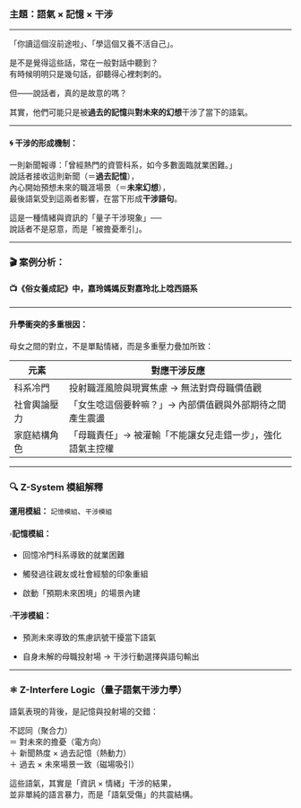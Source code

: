 ### 主題：語氣 × 記憶 × 干涉

---

「你讀這個沒前途啦」、「學這個又養不活自己」。

是不是覺得這些話，常在一般對話中聽到？  
有時候明明只是幾句話，卻聽得心裡刺刺的。

但——說話者，真的是故意的嗎？

其實，他們可能只是被**過去的記憶**與**對未來的幻想**干涉了當下的語氣。

---

#### 🌀 干涉的形成機制：

一則新聞報導：「曾經熱門的資管科系，如今多數面臨就業困難。」  
說話者接收這則新聞（＝**過去記憶**），  
內心開始預想未來的職涯場景（＝**未來幻想**），  
最後語氣受到這兩者影響，在當下形成**干涉語句**。

這是一種情緒與資訊的「量子干涉現象」──  
說話者不是惡意，而是「被擔憂牽引」。

---

### 🎬 案例分析：

#### 📺《俗女養成記》中，嘉玲媽媽反對嘉玲北上唸西語系

---

#### 升學衝突的多重根因：

母女之間的對立，不是單點情緒，而是多重壓力疊加所致：

|元素|對應干涉反應|
|---|---|
|科系冷門|投射職涯風險與現實焦慮 → 無法對齊母職價值觀|
|社會輿論壓力|「女生唸這個要幹嘛？」→ 內部價值觀與外部期待之間產生震盪|
|家庭結構角色|「母職責任」→ 被灌輸「不能讓女兒走錯一步」，強化語氣主控權|

---

### 🔍 Z-System 模組解釋

**運用模組：** `記憶模組`、`干涉模組`

#### ▫️記憶模組：

- 回憶冷門科系導致的就業困難
    
- 觸發過往親友或社會經驗的印象重組
    
- 啟動「預期未來困境」的場景內建
    

#### ▫️干涉模組：

- 預測未來導致的焦慮訊號干擾當下語氣
    
- 自身未解的母職投射場 → 干涉行動選擇與語句輸出
    

---

### ⚛ Z-Interfere Logic（量子語氣干涉力學）

語氣表現的背後，是記憶與投射場的交錯：

不認同（聚合力）  
＝ 對未來的擔憂（電方向）  
＋ 新聞熱度 × 過去記憶（熱動力）  
＋ 過去 × 未來場景一致（磁場吸引）

這些語氣，其實是「資訊 × 情緒」干涉的結果，  
並非單純的語言暴力，而是「語氣受傷」的共震結構。